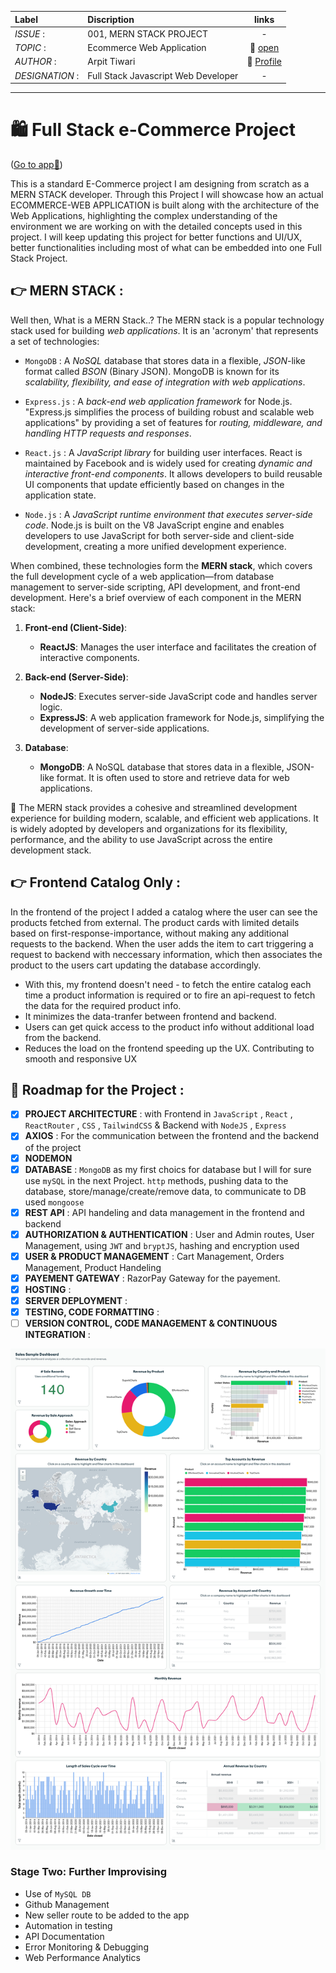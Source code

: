 
| Label | Discription | links |
| :- | :- | :-: |
| *ISSUE* : | 001, MERN STACK PROJECT | - |
| *TOPIC* : | Ecommerce Web Application | :paperclip: [open](https://ecommerce-application-by-arpit.vercel.app) |
| *AUTHOR* : | Arpit Tiwari | :paperclip: [Profile](https://portfolio.arpit.netlify.com) |
| *DESIGNATION* : | Full Stack Javascript Web Developer | - |


---

# :shopping: Full Stack e-Commerce Project
([Go to app:paperclip:](https://ecommerce-application-by-arpit.vercel.app))

This is a standard E-Commerce project I am designing from scratch as a MERN STACK developer. Through this Project I will showcase how an actual ECOMMERCE-WEB APPLICATION is built along with the architecture of the Web Applications, highlighting the complex understanding of the environment we are working on with the detailed concepts used in this project. I will keep updating this project for better functions and UI/UX, better functionalities including most of what can be embedded into one Full Stack Project.



## :point_right: MERN STACK :

Well then, What is a MERN Stack..? The MERN stack is a popular technology stack used for building _web applications_. It is an 'acronym' that represents a set of technologies:

- `MongoDB` : A *NoSQL* database that stores data in a flexible, *JSON*-like format called *BSON* (Binary JSON). MongoDB is known for its *scalability, flexibility, and ease of integration with web applications*.

- `Express.js` : A *back-end web application framework* for Node.js. "Express.js simplifies the process of building robust and scalable web applications" by providing a set of features for *routing, middleware, and handling HTTP requests and responses*.

- `React.js` : A *JavaScript library* for building user interfaces. React is maintained by Facebook and is widely used for creating *dynamic and interactive front-end components*. It allows developers to build reusable UI components that update efficiently based on changes in the application state.

- `Node.js` : A *JavaScript runtime environment that executes server-side code*. Node.js is built on the V8 JavaScript engine and enables developers to use JavaScript for both server-side and client-side development, creating a more unified development experience.

When combined, these technologies form the **MERN stack**, which covers the full development cycle of a web application—from database management to server-side scripting, API development, and front-end development. Here's a brief overview of each component in the MERN stack:

1. **Front-end (Client-Side)**:   
    - **ReactJS**: Manages the user interface and facilitates the creation of interactive components.

2. **Back-end (Server-Side)**:   
    - **NodeJS**: Executes server-side JavaScript code and handles server logic.   
    - **ExpressJS**: A web application framework for Node.js, simplifying the development of server-side applications.

3. **Database**:   
    - **MongoDB**: A NoSQL database that stores data in a flexible, JSON-like format. It is often used to store and retrieve data for web applications.

:paperclip: The MERN stack provides a cohesive and streamlined development experience for building modern, scalable, and efficient web applications. It is widely adopted by developers and organizations for its flexibility, performance, and the ability to use JavaScript across the entire development stack.

## :point_right: Frontend Catalog Only :
In the frontend of the project I added a catalog where the user can see the products fetched from external. The product cards with limited details based on first-response-importance, without making any additional requests to the backend. When the user adds the item to cart triggering a request to backend with neccessary information, which then associates the product to the users cart updating the database accordingly. 

- With this, my frontend doesn't need - to fetch the entire catalog each time a product information is required or to fire an api-request to fetch the data for the required product info.
- It minimizes the data-tranfer between frontend and backend.
- Users can get quick access to the product info without additional load from the backend.
- Reduces the load on the frontend speeding up the UX. Contributing to smooth and responsive UX

## :bookmark: Roadmap for the Project : 

- [x]  **PROJECT ARCHITECTURE** : with Frontend in `JavaScript` , `React` , `ReactRouter` , `CSS` , `TailwindCSS` & Backend with `NodeJS` , `Express`
- [x]  **AXIOS** : For the communication between the frontend and the backend of the project
- [x]  **NODEMON**
- [x]  **DATABASE** : `MongoDB` as my first choics for database but I will for sure use `mySQL` in the next Project. `http` methods, pushing data to the database, store/manage/create/remove data, to communicate to DB used `mongoose`
- [x]  **REST API** : API handeling and data management in the frontend and backend
- [x]  **AUTHORIZATION & AUTHENTICATION** : User and Admin routes, User Management, using `JWT` and `bryptJS`, hashing and encryption used
- [x]  **USER & PRODUCT MANAGEMENT** : Cart Management, Orders Management, Product Handeling
- [x]  **PAYEMENT GATEWAY** : RazorPay Gateway for the payement.
- [x]  **HOSTING** :
- [x]  **SERVER DEPLOYMENT** :
- [x]  **TESTING, CODE FORMATTING** :
- [ ]  **VERSION CONTROL, CODE MANAGEMENT & CONTINUOUS INTEGRATION** :

![stats](./client/src/images/SalesSampleDashboard.png)

### Stage Two: Further Improvising
- Use of `MySQL DB`
- Github Management
- New seller route to be added to the app
- Automation in testing
- API Documentation
- Error Monitoring & Debugging
- Web Performance Analytics


<!-- #### REFERENCES  -->
<!-- 
<a href="https://iconscout.com/illustrations/goods" class="text-underline font-size-sm" target="_blank">Goods delivery trucks send packages purchased online using apps and paid by credit card</a> by <a href="https://iconscout.com/contributors/imam-naki" class="text-underline font-size-sm">Imamfathoni0</a> on <a href="https://iconscout.com" class="text-underline font-size-sm">IconScout</a> 
<a href="https://iconscout.com/illustrations/buy" class="text-underline font-size-sm" target="_blank">Buy photography gear online</a> by <a href="https://iconscout.com/contributors/posse-studio" class="text-underline font-size-sm" target="_blank">Studio Posse</a>

<a href="https://iconscout.com/illustrations/shopping-day" class="text-underline font-size-sm" target="_blank">Shopping day</a> by <a href="https://iconscout.com/contributors/Aleshaku" class="text-underline font-size-sm">Ilusiku Studio</a> on <a href="https://iconscout.com" class="text-underline font-size-sm">IconScout</a>
-->

<!-- export HTTPS=true&&SSL_CRT_FILE=...certificate/cert.pem && SSL_KEY_FILE=.../certificate/key.pem  -->
